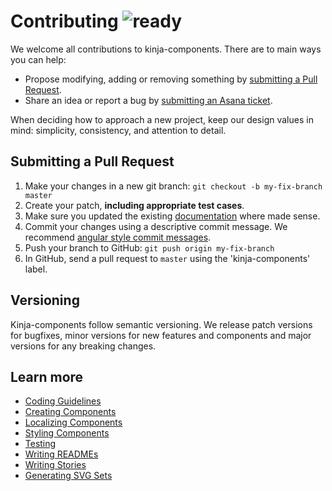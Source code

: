 # Contributing ![ready](status-images/ready.svg)

We welcome all contributions to kinja-components. There are to main ways you can help:
- Propose modifying, adding or removing something by [submitting a Pull Request](https://github.com/gawkermedia/kinja-mantle/pulls).
- Share an idea or report a bug by [submitting an Asana ticket](https://app.asana.com/0/266874181405437/266874181405437).

When deciding how to approach a new project, keep our design values in mind: simplicity, consistency, and attention to detail.

## Submitting a Pull Request

1. Make your changes in a new git branch: `git checkout -b my-fix-branch master`
2. Create your patch, **including appropriate test cases**.
3. Make sure you updated the existing [documentation](READMES.md) where made sense.
4. Commit your changes using a descriptive commit message. We recommend [angular style commit messages](https://gist.github.com/stephenparish/9941e89d80e2bc58a153).
5. Push your branch to GitHub: `git push origin my-fix-branch`
6. In GitHub, send a pull request to `master` using the 'kinja-components' label.

## Versioning

Kinja-components follow semantic versioning. We release patch versions for bugfixes, minor versions for new features and components and major versions for any breaking changes.

## Learn more

- [Coding Guidelines](https://github.com/gawkermedia/kinja-mantle/blob/master/packages/kinja-components/doc/contributing/CODING.md)
- [Creating Components](https://github.com/gawkermedia/kinja-mantle/blob/master/packages/kinja-components/doc/contributing/CREATING.md)
- [Localizing Components](https://github.com/gawkermedia/kinja-mantle/blob/master/packages/kinja-components/doc/contributing/LOCALIZING.md)
- [Styling Components](https://github.com/gawkermedia/kinja-mantle/blob/master/packages/kinja-components/doc/contributing/STYLING.md)
- [Testing](https://github.com/gawkermedia/kinja-mantle/blob/master/packages/kinja-components/doc/contributing/TESTING.md)
- [Writing READMEs](https://github.com/gawkermedia/kinja-mantle/blob/master/packages/kinja-components/doc/contributing/READMES.md)
- [Writing Stories](https://github.com/gawkermedia/kinja-mantle/blob/master/packages/kinja-components/doc/contributing/STORIES.md)
- [Generating SVG Sets](https://github.com/gawkermedia/kinja-mantle/blob/master/packages/kinja-components/doc/contributing/GENERATING.md)
